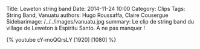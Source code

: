 Title: Leweton string band
Date: 2014-11-24 10:00
Category: Clips
Tags: String Band, Vanuatu
authors: Hugo Roussaffa, Claire Cousergue
Sidebarimage: /../../images/vanuatu.jpg
summary: Le clip de string band du village de Leweton à Espiritu Santo. A ne pas manquer !



{% youtube cY-moQQrsLY [1920] [1080] %}
